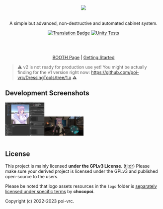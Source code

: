 <div align="center">
  <a href="#">
    <img src="logo/png/dt-banner-pink.png" width="50%">
  </a>
  
  <br>
  <br>
  
  <p>
    A simple but advanced, non-destructive and automated cabinet system.
  </p>
  
  [![Translation Badge](https://weblate.chocopoi.com/widgets/dressingtools/-/unity-tool/svg-badge.svg)](https://weblate.chocopoi.com/projects/dressingtools/) 
  [![Unity Tests](https://github.com/poi-vrc/DressingTools/actions/workflows/unity-tests.yml/badge.svg)](https://github.com/poi-vrc/DressingTools/actions/workflows/unity-tests.yml)
  
  <br>
  <br>

  [BOOTH Page](https://chocopoi.booth.pm/items/3639300) | [Getting Started](https://dressingtools.chocopoi.com/)
</div>

> :warning: v2 is not ready for production use yet! You might be actually finding for the v1 version right now: https://github.com/poi-vrc/DressingTools/tree/1.x :warning:

## Development Screenshots

<table border="0">
 <tr>
    <img src=".github/teaser/teaser_1.PNG" width="25%">
    <img src=".github/teaser/teaser_2.PNG" width="25%">
 </tr>
</table>

## License
This project is mainly licensed **under the GPLv3 License**. ([tl;dr](https://tldrlegal.com/license/gnu-general-public-license-v3-(gpl-3))) Please make sure your derived project is licensed under the GPLv3 and published open-source to the users.

Please be noted that logo assets resources in the `logo` folder is [separately licensed under specific terms](logo/README.md) by **chocopoi**.

Copyright (c) 2022-2023 poi-vrc.

